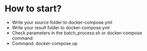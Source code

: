 # How to start?

- Write your source folder to docker-compose.yml
- Write your result folder to docker-compose.yml
- Check parameters in the batch_process.sh or docker-compose command
- Command: docker-compose up